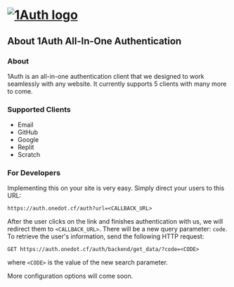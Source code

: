 # [![1Auth logo](https://auth.onedot.cf/logo.svg)](https://auth.onedot.cf/)

## About 1Auth All-In-One Authentication

### About

1Auth is an all-in-one authentication client that we designed to work seamlessly with any website. It currently supports 5 clients with many more to come.

### Supported Clients

-   Email
-   GitHub
-   Google
-   Replit
-   Scratch

### For Developers

Implementing this on your site is very easy. Simply direct your users to this URL:

```http
https://auth.onedot.cf/auth?url=<CALLBACK_URL>
```

After the user clicks on the link and finishes authentication with us, we will redirect them to `<CALLBACK_URL>`. There will be a new query parameter: `code`. To retrieve the user's information, send the following HTTP request:

```http
GET https://auth.onedot.cf/auth/backend/get_data/?code=<CODE>
```

where `<CODE>` is the value of the new search parameter.

More configuration options will come soon.
